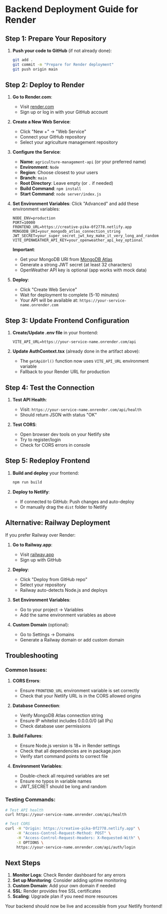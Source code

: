 # Backend Deployment Guide for Render

## Step 1: Prepare Your Repository

1. **Push your code to GitHub** (if not already done):
   ```bash
   git add .
   git commit -m "Prepare for Render deployment"
   git push origin main
   ```

## Step 2: Deploy to Render

1. **Go to Render.com**:
   - Visit [render.com](https://render.com)
   - Sign up or log in with your GitHub account

2. **Create a New Web Service**:
   - Click "New +" → "Web Service"
   - Connect your GitHub repository
   - Select your agriculture management repository

3. **Configure the Service**:
   - **Name**: `agriculture-management-api` (or your preferred name)
   - **Environment**: `Node`
   - **Region**: Choose closest to your users
   - **Branch**: `main`
   - **Root Directory**: Leave empty (or `.` if needed)
   - **Build Command**: `npm install`
   - **Start Command**: `node server/index.js`

4. **Set Environment Variables**:
   Click "Advanced" and add these environment variables:
   
   ```
   NODE_ENV=production
   PORT=10000
   FRONTEND_URL=https://creative-pika-0f2778.netlify.app
   MONGODB_URI=your_mongodb_atlas_connection_string
   JWT_SECRET=your_super_secret_jwt_key_make_it_very_long_and_random
   VITE_OPENWEATHER_API_KEY=your_openweather_api_key_optional
   ```

   **Important**: 
   - Get your MongoDB URI from [MongoDB Atlas](https://www.mongodb.com/atlas)
   - Generate a strong JWT secret (at least 32 characters)
   - OpenWeather API key is optional (app works with mock data)

5. **Deploy**:
   - Click "Create Web Service"
   - Wait for deployment to complete (5-10 minutes)
   - Your API will be available at: `https://your-service-name.onrender.com`

## Step 3: Update Frontend Configuration

1. **Create/Update .env file** in your frontend:
   ```
   VITE_API_URL=https://your-service-name.onrender.com/api
   ```

2. **Update AuthContext.tsx** (already done in the artifact above):
   - The `getApiUrl()` function now uses `VITE_API_URL` environment variable
   - Fallback to your Render URL for production

## Step 4: Test the Connection

1. **Test API Health**:
   - Visit: `https://your-service-name.onrender.com/api/health`
   - Should return JSON with status "OK"

2. **Test CORS**:
   - Open browser dev tools on your Netlify site
   - Try to register/login
   - Check for CORS errors in console

## Step 5: Redeploy Frontend

1. **Build and deploy** your frontend:
   ```bash
   npm run build
   ```
   
2. **Deploy to Netlify**:
   - If connected to GitHub: Push changes and auto-deploy
   - Or manually drag the `dist` folder to Netlify

## Alternative: Railway Deployment

If you prefer Railway over Render:

1. **Go to Railway.app**:
   - Visit [railway.app](https://railway.app)
   - Sign up with GitHub

2. **Deploy**:
   - Click "Deploy from GitHub repo"
   - Select your repository
   - Railway auto-detects Node.js and deploys

3. **Set Environment Variables**:
   - Go to your project → Variables
   - Add the same environment variables as above

4. **Custom Domain** (optional):
   - Go to Settings → Domains
   - Generate a Railway domain or add custom domain

## Troubleshooting

### Common Issues:

1. **CORS Errors**:
   - Ensure `FRONTEND_URL` environment variable is set correctly
   - Check that your Netlify URL is in the CORS allowed origins

2. **Database Connection**:
   - Verify MongoDB Atlas connection string
   - Ensure IP whitelist includes 0.0.0.0/0 (all IPs)
   - Check database user permissions

3. **Build Failures**:
   - Ensure Node.js version is 18+ in Render settings
   - Check that all dependencies are in package.json
   - Verify start command points to correct file

4. **Environment Variables**:
   - Double-check all required variables are set
   - Ensure no typos in variable names
   - JWT_SECRET should be long and random

### Testing Commands:

```bash
# Test API health
curl https://your-service-name.onrender.com/api/health

# Test CORS
curl -H "Origin: https://creative-pika-0f2778.netlify.app" \
     -H "Access-Control-Request-Method: POST" \
     -H "Access-Control-Request-Headers: X-Requested-With" \
     -X OPTIONS \
     https://your-service-name.onrender.com/api/auth/login
```

## Next Steps

1. **Monitor Logs**: Check Render dashboard for any errors
2. **Set up Monitoring**: Consider adding uptime monitoring
3. **Custom Domain**: Add your own domain if needed
4. **SSL**: Render provides free SSL certificates
5. **Scaling**: Upgrade plan if you need more resources

Your backend should now be live and accessible from your Netlify frontend!